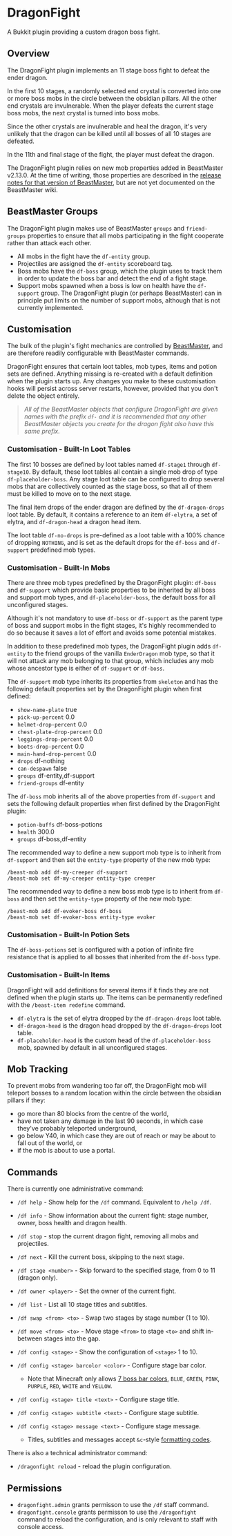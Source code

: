 # DragonFight
A Bukkit plugin providing a custom dragon boss fight.


## Overview

The DragonFight plugin implements an 11 stage boss fight to defeat the ender
dragon.

In the first 10 stages, a randomly selected end crystal is converted into one
or more boss mobs in the circle between the obsidian pillars. All the other end
crystals are invulnerable. When the player defeats the current stage boss mobs,
the next crystal is turned into boss mobs.

Since the other crystals are invulnerable and heal the dragon, it's very
unlikely that the dragon can be killed until all bosses of all 10 stages are
defeated.

In the 11th and final stage of the fight, the player must defeat the dragon.

The DragonFight plugin relies on new mob properties added in BeastMaster
v2.13.0. At the time of writing, those properties are described in the
[release notes for that version of BeastMaster](https://github.com/NerdNu/BeastMaster/releases/tag/v2.13.0), 
but are not yet documented on the BeastMaster wiki.


## BeastMaster Groups

The DragonFight plugin makes use of BeastMaster `groups` and `friend-groups`
properties to ensure that all mobs participating in the fight cooperate rather
than attack each other.

 * All mobs in the fight have the `df-entity` group.
 * Projectiles are assigned the `df-entity` scoreboard tag.
 * Boss mobs have the `df-boss` group, which the plugin uses to track them
   in order to update the boss bar and detect the end of a fight stage.
 * Support mobs spawned when a boss is low on health have the `df-support`
   group. The DragonFight plugin (or perhaps BeastMaster) can in principle
   put limits on the number of support mobs, although that is not currently
   implemented.


## Customisation

The bulk of the plugin's fight mechanics are controlled by [BeastMaster](https://github.com/NerdNu/BeastMaster),
and are therefore readily configurable with BeastMaster commands.

DragonFight ensures that certain loot tables, mob types, items and potion
sets are defined. Anything missing is re-created with a default definition
when the plugin starts up. Any changes you make to these customisation hooks
will persist across server restarts, however, provided that you don't delete
the object entirely.

> *All of the BeastMaster objects that configure DragonFight are given names with
the prefix `df-` and it is recommended that any other BeastMaster objects you
create for the dragon fight also have this same prefix.*


### Customisation - Built-In Loot Tables

The first 10 bosses are defined by loot tables named `df-stage1` through
`df-stage10`. By default, these loot tables all contain a single mob drop of
type `df-placeholder-boss`. Any stage loot table can be configured to drop
several mobs that are collectively counted as the stage boss, so that all of
them must be killed to move on to the next stage.

The final item drops of the ender dragon are defined by the `df-dragon-drops`
loot table. By default, it contains a reference to an item `df-elytra`, a
set of elytra, and `df-dragon-head` a dragon head item.

The loot table `df-no-drops` is pre-defined as a loot table with a 100%
chance of dropping `NOTHING`, and is set as the default drops for the
`df-boss` and `df-support` predefined mob types.


### Customisation - Built-In Mobs

There are three mob types predefined by the DragonFight plugin: `df-boss` and
`df-support` which provide basic properties to be inherited by all boss and
support mob types, and `df-placeholder-boss`, the default boss for all
unconfigured stages.

Although it's not mandatory to use `df-boss` or `df-support` as the parent type
of boss and support mobs in the fight stages, it's highly recommended to do so
because it saves a lot of effort and avoids some potential mistakes.

In addition to these predefined mob types, the DragonFight plugin adds
`df-entity` to the friend groups of the vanilla `EnderDragon` mob type, so
that it will not attack any mob belonging to that group, which includes any
mob whose ancestor type is either of `df-support` or `df-boss`.

The `df-support` mob type inherits its properties from `skeleton` and has the
following default properties set by the DragonFight plugin when first defined:

 * `show-name-plate` true
 * `pick-up-percent` 0.0
 * `helmet-drop-percent` 0.0
 * `chest-plate-drop-percent` 0.0
 * `leggings-drop-percent` 0.0
 * `boots-drop-percent` 0.0
 * `main-hand-drop-percent` 0.0
 * `drops` df-nothing
 * `can-despawn` false
 * `groups` df-entity,df-support
 * `friend-groups` df-entity

The `df-boss` mob inherits all of the above properties from `df-support` and
sets the following default properties when first defined by the DragonFight
plugin:

 * `potion-buffs` df-boss-potions
 * `health` 300.0
 * `groups` df-boss,df-entity

The recommended way to define a new support mob type is to inherit from
`df-support` and then set the `entity-type` property of the new mob type:

    /beast-mob add df-my-creeper df-support
    /beast-mob set df-my-creeper entity-type creeper

The recommended way to define a new boss mob type is to inherit from
`df-boss` and then set the `entity-type` property of the new mob type:

    /beast-mob add df-evoker-boss df-boss
    /beast-mob set df-evoker-boss entity-type evoker


### Customisation - Built-In Potion Sets

The `df-boss-potions` set is configured with a potion of infinite fire
resistance that is applied to all bosses that inherited from the `df-boss`
type.


### Customisation - Built-In Items

DragonFight will add definitions for several items if it finds they are not
defined when the plugin starts up. The items can be permanently redefined
with the `/beast-item redefine` command.

 * `df-elytra` is the set of elytra dropped by the `df-dragon-drops` loot table.
 * `df-dragon-head` is the dragon head dropped by the `df-dragon-drops` loot table.
 * `df-placeholder-head` is the custom head of the `df-placeholder-boss` mob,
   spawned by default in all unconfigured stages.


## Mob Tracking

To prevent mobs from wandering too far off, the DragonFight mob will teleport
bosses to a random location within the circle between the obsidian pillars if
they:

 * go more than 80 blocks from the centre of the world,
 * have not taken any damage in the last 90 seconds, in which case they've
   probably teleported underground,
 * go below Y40, in which case they are out of reach or may be about to fall
   out of the world, or
 * if the mob is about to use a portal.


## Commands

There is currently one administrative command:

 * `/df help` - Show help for the `/df` command. Equivalent to `/help /df`.

 * `/df info` - Show information about the current fight: stage number, owner, boss health and dragon health.

 * `/df stop` - stop the current dragon fight, removing all mobs and projectiles.

 * `/df next` - Kill the current boss, skipping to the next stage.

 * `/df stage <number>` - Skip forward to the specified stage, from 0 to 11 (dragon only).

 * `/df owner <player>` - Set the owner of the current fight.

 * `/df list` - List all 10 stage titles and subtitles.

 * `/df swap <from> <to>` - Swap two stages by stage number (1 to 10).

 * `/df move <from> <to>` - Move stage `<from>` to stage `<to>` and shift in-between stages into the gap.

 * `/df config <stage>` - Show the configuration of `<stage>` 1 to 10.
 * `/df config <stage> barcolor <color>` - Configure stage bar color.
   * Note that Minecraft only allows [7 boss bar colors](https://hub.spigotmc.org/javadocs/spigot/org/bukkit/boss/BarColor.html),
     `BLUE`, `GREEN`, `PINK`, `PURPLE`, `RED`, `WHITE` and `YELLOW`.
 * `/df config <stage> title <text>` - Configure stage title.
 * `/df config <stage> subtitle <text>` - Configure stage subtitle.
 * `/df config <stage> message <text>` - Configure stage message.
   * Titles, subtitles and messages accept `&c`-style [formatting codes](https://minecraft.gamepedia.com/Formatting_codes#Color_codes).

There is also a technical administrator command:

 * `/dragonfight reload` - reload the plugin configuration.


## Permissions

 * `dragonfight.admin` grants permisson to use the `/df` staff command.
 * `dragonfight.console` grants permisson to use the `/dragonfight` command to
   reload the configuration, and is only relevant to staff with console access.

